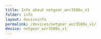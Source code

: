 ```yaml
---
title: Info about netgear_wnr3500u_v1
folder: info
layout: deviceinfo
permalink: /devices/netgear_wnr3500u_v1/
device: netgear_wnr3500u_v1
---
```

